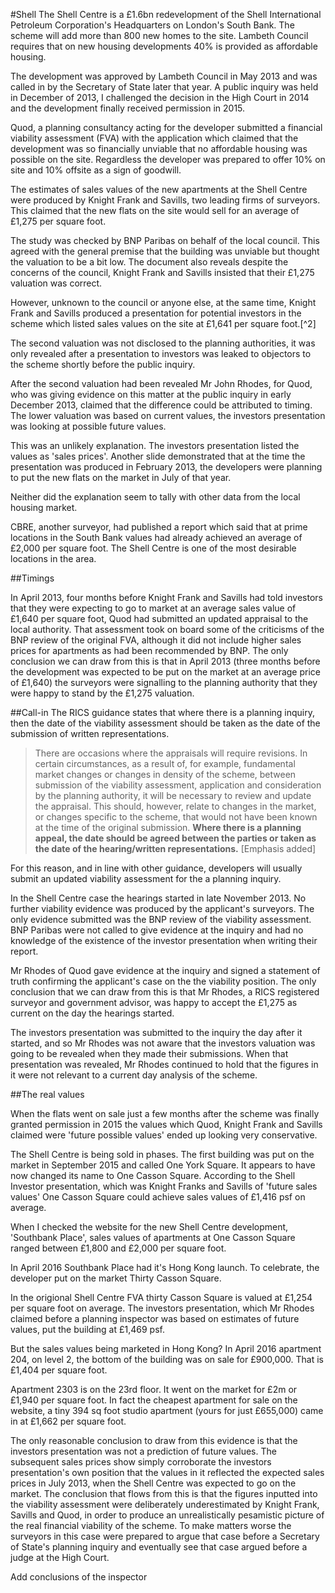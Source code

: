 #Shell
The Shell Centre is a £1.6bn redevelopment of the Shell International Petroleum Corporation's Headquarters on London's South Bank. The scheme will add more than 800 new homes to the site. Lambeth Council requires that on new housing developments 40% is provided as affordable housing. 

The development was approved by Lambeth Council in May 2013 and was called in by the Secretary of State later that year. A public inquiry was held in December of 2013, I challenged the decision in the High Court in 2014 and the development finally received permission in 2015.

Quod, a planning consultancy acting for the developer submitted a financial viability assessment (FVA) with the application which claimed that the development was so financially unviable that no affordable housing was possible on the site. Regardless the developer was prepared to offer 10% on site and 10% offsite as a sign of goodwill.

The estimates of sales values of the new apartments at the Shell Centre were produced by Knight Frank and Savills, two leading firms of surveyors. This claimed that the new flats on the site would sell for an average of £1,275 per square foot.

The study was checked by BNP Paribas on behalf of the local council. This agreed with the general premise that the building was unviable but thought the valuation to be a bit low. The document also reveals despite the concerns of the council, Knight Frank and Savills insisted that their £1,275 valuation was correct. 

However, unknown to the council or anyone else, at the same time, Knight Frank and Savills produced a presentation for potential investors in the scheme which listed sales values on the site at £1,641 per square foot.[^2] 

The second valuation was not disclosed to the planning authorities, it was only revealed after a presentation to investors was leaked to objectors to the scheme shortly before the public inquiry. 

After the second valuation had been revealed Mr John Rhodes, for Quod, who was giving evidence on this matter at the public inquiry in early December 2013, claimed that the difference could be attributed to timing. The lower valuation was based on current values, the investors presentation was looking at possible future values. 

This was an unlikely explanation. The investors presentation listed the values as 'sales prices'. Another slide demonstrated that at the time the presentation was produced in February 2013, the developers were planning to put the new flats on the market in July of that year.

Neither did the explanation seem to tally with other data from the local housing market. 

CBRE, another surveyor, had published a report which said that at prime locations in the South Bank values had already achieved an average of £2,000 per square foot.  The Shell Centre is one of the most desirable locations in the area. 

##Timings

In April 2013, four months before Knight Frank and Savills had told investors that they were expecting to go to market at an average sales value of £1,640 per square foot, Quod had submitted an updated appraisal to the local authority.  That assessment took on board some of the criticisms of the BNP review of the original FVA, although it did not include higher sales prices for apartments as had been recommended by BNP. The only conclusion we can draw from this is that in April 2013 (three months before the development was expected to be put on the market at an average price of £1,640) the surveyors were signalling to the planning authority that they were happy to stand by the £1,275 valuation.

##Call-in
The RICS guidance states that where there is a planning inquiry, then the date of the viability assessment should be taken as the date of the submission of written representations. 

>There are occasions where the appraisals will require revisions. In certain circumstances, as a result of, for example, fundamental market changes or changes in density of the scheme, between submission of the viability assessment, application and consideration by the planning authority, it will be necessary to review and update the appraisal. This should, however, relate to changes in the market, or changes specific to the scheme, that would not have been known at the time of the original submission. **Where there is a planning appeal, the date should be agreed between the parties or taken as the date of the hearing/written representations.** [Emphasis added]

For this reason, and in line with other guidance, developers will usually submit an updated viability assessment for the a planning inquiry. 

In the Shell Centre case the hearings started in late November 2013. No further viability evidence was produced by the applicant's surveyors. The only evidence submitted was the BNP review of the viability assessment. BNP Paribas were not called to give evidence at the inquiry and had no knowledge of the existence of the investor presentation when writing their report.  

Mr Rhodes of Quod gave evidence at the inquiry and signed a statement of truth confirming the applicant's case on the the viability position. The only conclusion that we can draw from this is that Mr Rhodes, a RICS registered surveyor and government advisor, was happy to accept the £1,275 as current on the day the hearings started. 

The investors presentation was submitted to the inquiry the day after it started, and so Mr Rhodes was not aware that the investors valuation was going to be revealed when they made their submissions. When that presentation was revealed, Mr Rhodes continued to hold that the figures in it were not relevant to a current day analysis of the scheme.  

##The real values

When the flats went on sale just a few months after the scheme was finally granted permission in 2015 the values which Quod, Knight Frank and Savills claimed were 'future possible values' ended up looking very conservative. 

The Shell Centre is being sold in phases. The first building was put on the market in September 2015 and called One York Square. It appears to have now changed its name to One Casson Square. According to the Shell Investor presentation, which was Knight Franks and Savills of 'future sales values' One Casson Square could achieve sales values of £1,416 psf on average.  

When I checked the website for the new Shell Centre development, 'Southbank Place', sales values of apartments at One Casson Square ranged between £1,800 and £2,000 per square foot.

In April 2016 Southbank Place had it's Hong Kong launch. To celebrate, the developer put on the market Thirty Casson Square.

In the origional Shell Centre FVA thirty Casson Square is valued at £1,254 per square foot on average. The investors presentation, which Mr Rhodes claimed before a planning inspector was based on estimates of future values, put the building at £1,469 psf.

But the sales values being marketed in Hong Kong? In April 2016 apartment 204, on level 2, the bottom of the building was on sale for £900,000. That is £1,404 per square foot.

Apartment 2303 is on the 23rd floor. It went on the market for £2m or £1,940 per square foot. In fact the cheapest apartment for sale on the website, a tiny 394 sq foot studio apartment (yours for just £655,000) came in at £1,662 per square foot.

The only reasonable conclusion to draw from this evidence is that the investors presentation was not a prediction of future values. The subsequent sales prices show simply corroborate the investors presentation's own position that the values in it reflected the expected sales prices in July 2013, when the Shell Centre was expected to go on the market. The conclusion that flows from this is that the figures inputted into the viability assessment were deliberately underestimated by Knight Frank, Savills and Quod, in order to produce an unrealistically pesamistic picture of the real financial viability of the scheme. To make matters worse the surveyors in this case were prepared to argue that case before a Secretary of State's planning inquiry and eventually see that case argued before a judge at the High Court. 

Add conclusions of the inspector